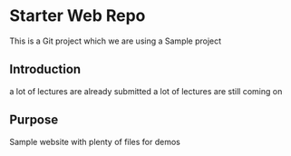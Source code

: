 # Starter Web Repo
This is a Git project which we are using a Sample project 

## Introduction 
a lot of lectures are already submitted
a lot of lectures are still coming on
## Purpose

Sample website with plenty of files for demos
